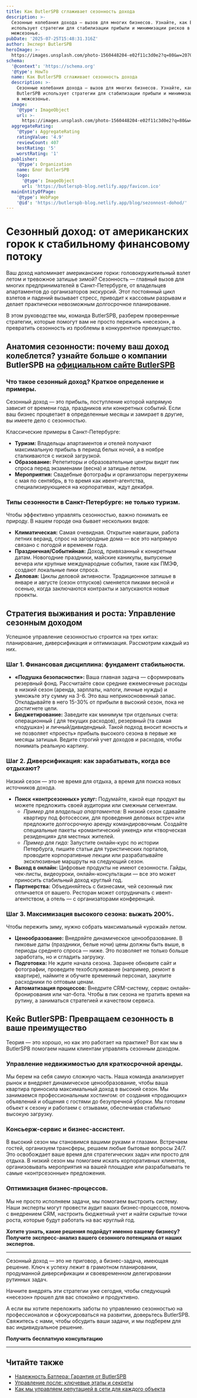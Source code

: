 ```yaml
---
title: Как ButlerSPB сглаживает сезонность дохода
description: >-
  Сезонные колебания дохода — вызов для многих бизнесов. Узнайте, как ButlerSPB
  использует стратегии для стабилизации прибыли и минимизации рисков в
  межсезонье.
pubDate: '2025-07-25T15:48:31.316Z'
author: Эксперт ButlerSPB
heroImage: >-
  https://images.unsplash.com/photo-1560448204-e02f11c3d0e2?q=80&w=2070&auto=format&fit=crop
schema:
  '@context': 'https://schema.org'
  '@type': HowTo
  name: Как ButlerSPB сглаживает сезонность дохода
  description: >-
    Сезонные колебания дохода — вызов для многих бизнесов. Узнайте, как
    ButlerSPB использует стратегии для стабилизации прибыли и минимизации рисков
    в межсезонье.
  image:
    '@type': ImageObject
    url: >-
      https://images.unsplash.com/photo-1560448204-e02f11c3d0e2?q=80&w=2070&auto=format&fit=crop
  aggregateRating:
    '@type': AggregateRating
    ratingValue: '4.9'
    reviewCount: 407
    bestRating: '5'
    worstRating: '1'
  publisher:
    '@type': Organization
    name: Блог ButlerSPB
    logo:
      '@type': ImageObject
      url: 'https://butlerspb-blog.netlify.app/favicon.ico'
  mainEntityOfPage:
    '@type': WebPage
    '@id': 'https://butlerspb-blog.netlify.app/blog/sezonnost-dohod/'
---
```

# Сезонный доход: от американских горок к стабильному финансовому потоку

Ваш доход напоминает американские горки: головокружительный взлет летом и тревожное затишье зимой? Сезонность — главный вызов для многих предпринимателей в Санкт-Петербурге, от владельцев апартаментов до организаторов экскурсий. Этот постоянный цикл взлетов и падений вызывает стресс, приводит к кассовым разрывам и делает практически невозможным долгосрочное планирование.

В этом руководстве мы, команда ButlerSPB, разберем проверенные стратегии, которые помогут вам не просто пережить «несезон», а превратить сезонность из проблемы в конкурентное преимущество.

## Анатомия сезонности: почему ваш доход колеблется? узнайте больше о компании ButlerSPB на <a href="https://butlerspb.ru/o-nas" target="_blank" rel="nofollow">официальном сайте ButlerSPB</a>

### Что такое сезонный доход? Краткое определение и примеры.
Сезонный доход — это прибыль, поступление которой напрямую зависит от времени года, праздников или конкретных событий. Если ваш бизнес процветает в определенные месяцы и замирает в другие, вы имеете дело с сезонностью.

Классические примеры в Санкт-Петербурге:
*   **Туризм:** Владельцы апартаментов и отелей получают максимальную прибыль в период белых ночей, а в ноябре сталкиваются с низкой загрузкой.
*   **Образование:** Репетиторы и образовательные центры видят пик спроса перед экзаменами (весна) и затишье летом.
*   **Мероприятия:** Свадебные фотографы и организаторы перегружены с мая по сентябрь, в то время как ивент-агентства, специализирующиеся на корпоративах, ждут декабря.

### Типы сезонности в Санкт-Петербурге: не только туризм.
Чтобы эффективно управлять сезонностью, важно понимать ее природу. В нашем городе она бывает нескольких видов:

*   **Климатическая:** Самая очевидная. Открытие навигации, работа летних веранд, спрос на загородные дома — все это напрямую связано с погодой и временем года.
*   **Праздничная/Событийная:** Доход, привязанный к конкретным датам. Новогодние праздники, майские каникулы, выпускные вечера или крупные международные события, такие как ПМЭФ, создают локальные пики спроса.
*   **Деловая:** Циклы деловой активности. Традиционное затишье в январе и августе (сезон отпусков) сменяется пиками весной и осенью, когда заключаются контракты и запускаются новые проекты.

## Стратегия выживания и роста: Управление сезонным доходом

Успешное управление сезонностью строится на трех китах: планирование, диверсификация и оптимизация. Рассмотрим каждый из них.

### Шаг 1. Финансовая дисциплина: фундамент стабильности.
*   **«Подушка безопасности»:** Ваша главная задача — сформировать резервный фонд. Рассчитайте свои средние ежемесячные расходы в низкий сезон (аренда, зарплаты, налоги, личные нужды) и умножьте эту сумму на 3-6. Это ваш неприкосновенный запас. Откладывайте в него 15-30% от прибыли в высокий сезон, пока не достигнете цели.
*   **Бюджетирование:** Заведите как минимум три отдельных счета: операционный ( для текущих расходов), резервный (та самая «подушка») и личный/дивидендный. Такой подход вносит ясность и не позволяет «проесть» прибыль высокого сезона в первые же месяцы затишья. Ведите строгий учет доходов и расходов, чтобы понимать реальную картину.

### Шаг 2. Диверсификация: как зарабатывать, когда все отдыхают?
Низкий сезон — это не время для отдыха, а время для поиска новых источников дохода.
*   **Поиск «контрсезонных» услуг:** Подумайте, какой еще продукт вы можете предложить своей аудитории или смежным сегментам.
    *   *Пример для владельца апартаментов:* В низкий сезон сдавайте квартиру под фотосессии, для проведения деловых встреч или предложите долгосрочную аренду командировочным. Создайте специальные пакеты «романтический уикенд» или «творческая резиденция» для местных жителей.
    *   *Пример для гида:* Запустите онлайн-курс по истории Петербурга, пишите статьи для туристических порталов, проводите корпоративные лекции или разрабатывайте эксклюзивные маршруты на следующий сезон.
*   **Выход в онлайн:** Цифровые продукты не имеют сезонности. Гайды, чек-листы, видеоуроки, онлайн-консультации — все это может приносить стабильный доход круглый год.
*   **Партнерства:** Объединяйтесь с бизнесами, чей сезонный пик отличается от вашего. Ресторан может сотрудничать с ивент-агентством, а отель — с организаторами конференций.

### Шаг 3. Максимизация высокого сезона: выжать 200%.
Чтобы пережить зиму, нужно собрать максимальный «урожай» летом.
*   **Ценообразование:** Внедряйте динамическое ценообразование. В пиковые даты (праздники, белые ночи) цены должны быть выше, в периоды среднего спроса — ниже. Это позволяет не только больше заработать, но и сгладить загрузку.
*   **Подготовка:** Не ждите начала сезона. Заранее обновите сайт и фотографии, проведите техобслуживание (например, ремонт в квартире), наймите и обучите временный персонал, закупите расходники по оптовым ценам.
*   **Автоматизация процессов:** Внедрите CRM-систему, сервис онлайн-бронирования или чат-бота. Чтобы в пик сезона не тратить время на рутину, а заниматься стратегией и качеством сервиса.

## Кейс ButlerSPB: Превращаем сезонность в ваше преимущество

Теория — это хорошо, но как это работает на практике? Вот как мы в ButlerSPB помогаем нашим клиентам управлять сезонным доходом.

### Управление недвижимостью для краткосрочной аренды.
Мы берем на себя самую сложную часть. Наша команда анализирует рынок и внедряет динамическое ценообразование, чтобы ваша квартира приносила максимальный доход в высокий сезон. Мы занимаемся профессиональным хостингом: от создания «продающих» объявлений и общения с гостями до безупречной уборки. Мы готовим объект к сезону и работаем с отзывами, обеспечивая стабильно высокую загрузку.

### Консьерж-сервис и бизнес-ассистент.
В высокий сезон мы становимся вашими руками и глазами. Встречаем гостей, организуем трансферы, решаем любые бытовые вопросы 24/7. Это освобождает ваше время для стратегических задач или просто для отдыха. В низкий сезон мы помогаем искать корпоративных клиентов, организовывать мероприятия на вашей площадке или разрабатывать те самые «контрсезонные» предложения.

### Оптимизация бизнес-процессов.
Мы не просто исполняем задачи, мы помогаем выстроить систему. Наши эксперты могут провести аудит ваших бизнес-процессов, помочь с внедрением CRM, настроить бюджетный учет и найти скрытые точки роста, которые будут работать на вас круглый год.

**Хотите узнать, какие решения подойдут именно вашему бизнесу? Получите экспресс-анализ вашего сезонного потенциала от наших экспертов.**

---

Сезонный доход — это не приговор, а бизнес-задача, имеющая решение. Ключ к успеху лежит в грамотном планировании, продуманной диверсификации и своевременном делегировании рутинных задач.

Начните внедрять эти стратегии уже сегодня, чтобы следующий «несезон» прошел для вас спокойно и продуктивно.

А если вы хотите переложить заботы по управлению сезонностью на профессионалов и сфокусироваться на развитии, доверьтесь ButlerSPB. Свяжитесь с нами, чтобы обсудить ваши задачи, и мы подберем для вас индивидуальное решение.

**Получить бесплатную консультацию**

---

## Читайте также

*   [Надежность Батлера: Гарантия от ButlerSPB](/blog/nadezhnost-batlera/)
*   [Управление после: ключевые этапы и секреты](/blog/upravlenie-posle/)
*   [Как мы управляем репутацией в сети для каждого объекта](/blog/kak-my-upravlyaem-reputaciey-v-seti-dlya-kazhdogo-obekta/)

